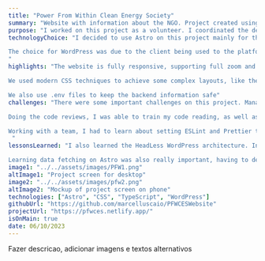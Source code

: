 ```yaml
---
title: "Power From Within Clean Energy Society"
summary: "Website with information about the NGO. Project created using Astro and Headless WordPress. The content is easily updatable by users with no coding skills whatsoever. We used Static Site Generation for increased performance. "
purpose: "I worked on this project as a volunteer. I coordinated the development team, chose the technology stack, and was responsible for the code review. We had help from a designer who created the layout on Figma."
technologyChoice: "I decided to use Astro on this project mainly for the SSG. We also took advantage of the styling scoping out of the box, as well as the component structure and image optimization.

The choice for WordPress was due to the client being used to the platform. The Headless approach helped us have total control of the frontend, while being able to rely on WordPress' ecosystem, with the use of ACF, for example.
"
highlights: "The website is fully responsive, supporting full zoom and bigger default font-sizes, as well as keyboard navigation.

We used modern CSS techniques to achieve some complex layouts, like the grid structure for the About us section.

We also use .env files to keep the backend information safe"
challenges: "There were some important challenges on this project. Managing a team of volunteer developers is quite challenging. I learned a lot about keeping people motivated, listening and learning from them. 

Doing the code reviews, I was able to train my code reading, as well as enhance my communication and feedback abilities.

Working with a team, I had to learn about setting ESLint and Prettier to avoid code-style conflicts.
 "
lessonsLearned: "I also learned the HeadLess WordPress architecture. In order to make everything work I had to crete a server on Digital Ocean, use CyberPanel, Cloudflare, and host the frontend on Netlify. On top of that, I had to create a hook to rebuild the website when the content is updated.

Learning data fetching on Astro was also really important, having to deal with a lot of destructuring and asynchronicity - like using async/await on an array of imageIds."
image1: "../../assets/images/PFW1.png"
altImage1: "Project screen for desktop"
image2: "../../assets/images/pfw2.png"
altImage2: "Mockup of project screen on phone"
technologies: ["Astro", "CSS", "TypeScript", "WordPress"]
githubUrl: "https://github.com/marcelluscaio/PFWCESWebsite"
projectUrl: "https://pfwces.netlify.app/"
isOnMain: true
date: 06/10/2023
---
```


Fazer descricao, adicionar imagens e textos alternativos
